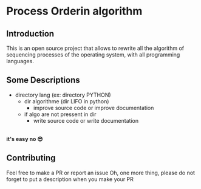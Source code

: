 # Process Orderin algorithm
## Introduction 
This is an open source project that allows to rewrite all the algorithm of sequencing processes of the operating system, with all programming languages.


## Some Descriptions 

 -   directory lang (ex: directory PYTHON)
     -   dir algorithme (dir LIFO in python)
         -   improve source code or improve documentation 
     -   if algo are not pressent in dir 
         -   write source code or write documentation
<br>
<strong>it's easy no 😎</strong>

## Contributing 
Feel free to make a PR or report an issue
Oh, one more thing, please do not forget to put a description when you make your PR 
